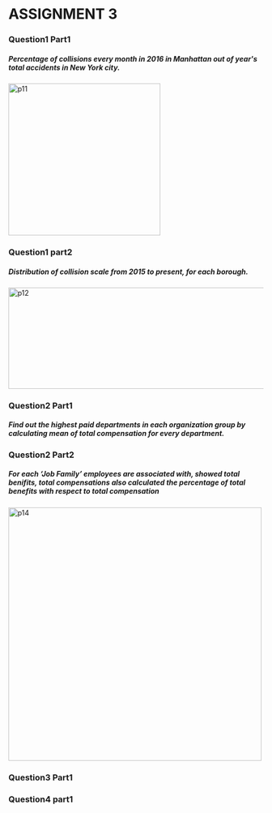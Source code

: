 # ASSIGNMENT 3

### Question1 Part1

##### Percentage of collisions every month in 2016 in Manhattan out of year's total accidents in New York city.
<img height="300" width="300" alt="p11" src="https://cloud.githubusercontent.com/assets/25045759/24592976/5ddcffd8-17ec-11e7-9fb8-6f22f1ee1e1f.png">

### Question1 part2

##### Distribution of collision scale from 2015 to present, for each borough.
<img height="200" width="700" alt="p12" src="https://cloud.githubusercontent.com/assets/25045759/24592974/5dd9c732-17ec-11e7-889a-7e6b787db63a.png">

### Question2 Part1

##### Find out the highest paid departments in each organization group by calculating mean of total compensation for every department.

### Question2 Part2

##### For each ‘Job Family’ employees are associated with, showed total benifits, total compensations also calculated the percentage of total benefits with respect to total compensation
<img height="500" width="500" alt="p14" src="https://cloud.githubusercontent.com/assets/25045759/24592975/5dda7c18-17ec-11e7-803b-7420839af73f.png">

### Question3 Part1

### Question4 part1
